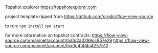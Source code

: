 Topshot explorer
https://topshotexplorer.com

project template ripped from https://github.com/orodio/flow-view-source

to run: 
`npm install`
`npm start`


for more information on topshot contracts:
https://flow-view-source.com/mainnet/account/0x0b2a3299cc857e29
https://flow-view-source.com/mainnet/account/0xc1e4f4f4c4257510
